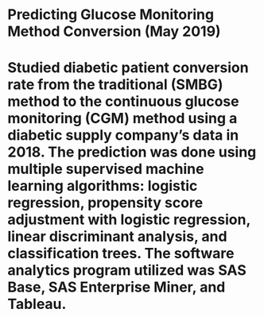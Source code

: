 # Predicting Glucose Monitoring Method Conversion (May 2019)

# Studied diabetic patient conversion rate from the traditional (SMBG) method to the continuous glucose monitoring (CGM) method using a diabetic supply company’s data in 2018. The prediction was done using multiple supervised machine learning algorithms: logistic regression, propensity score adjustment with logistic regression, linear discriminant analysis, and classification trees. The software analytics program utilized was SAS Base, SAS Enterprise Miner, and Tableau.
